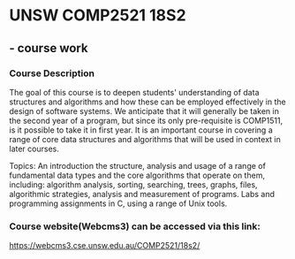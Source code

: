 # UNSW COMP2521 18S2
## - course work

### Course Description
The goal of this course is to deepen students' understanding of data structures and algorithms and how these can be employed effectively in the design of software systems. We anticipate that it will generally be taken in the second year of a program, but since its only pre-requisite is COMP1511, is it possible to take it in first year. It is an important course in covering a range of core data structures and algorithms that will be used in context in later courses.

Topics:
An introduction the structure, analysis and usage of a range of fundamental data types and the core algorithms that operate on them, including: algorithm analysis, sorting, searching, trees, graphs, files, algorithmic strategies, analysis and measurement of programs. Labs and programming assignments in C, using a range of Unix tools.

### Course website(Webcms3) can be accessed via this link:
https://webcms3.cse.unsw.edu.au/COMP2521/18s2/

